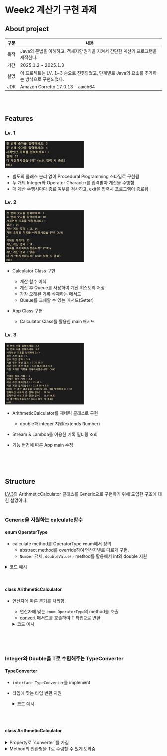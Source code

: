 # Week2 계산기 구현 과제

## About project

| 구분  | 내용                                                         |
|-----|------------------------------------------------------------|
| 목적  | Java의 문법을 이해하고, 객체지향 원칙을 지켜서 간단한 계산기 프로그램을 제작한다.           |
| 기간  | 2025.1.2 ~ 2025.1.3                                        |
| 설명  | 이 프로젝트는 LV. 1~3 순으로 진행되었고, 단계별로 Java의 요소를 추가하는 방식으로 구현되었다. |
| JDK | Amazon Corretto 17.0.13 - aarch64                          |

<br/><br/>

## Features

### Lv. 1

<img src="https://github.com/yeonic/nbc-w2-assignment/blob/main/resources/lv1.png" width="50%" alt="lv1">

- 별도의 클래스 분리 없이 Procedural Programming 스타일로 구현됨
- 두 개의 Integer와 Operator Character를 입력받아 계산을 수행함
- 매 계산 수행시마다 종료 여부를 검사하고, exit을 입력시 프로그램이 종료됨

### Lv. 2

<img src="https://github.com/yeonic/nbc-w2-assignment/blob/main/resources/lv2.png" width="50%" alt="lv2">

- Calculator Class 구현
    - 계산 함수 이식
    - 계산 후 Queue를 사용하여 계산 히스토리 저장
    - 가장 오래된 기록 삭제하는 메서드
    - Queue를 교체할 수 있는 매서드(Setter)


- App Class 구현
    - Calculator Class를 활용한 main 매서드

### Lv. 3

<img src="https://github.com/yeonic/nbc-w2-assignment/blob/main/resources/lv3.png" width="50%" alt="lv3">

- ArithmeticCalculator를 제네릭 클래스로 구현
    - double과 integer 지원(extends Number)


- Stream & Lambda를 이용한 기록 필터링 조회
- 기능 변경에 따른 App main 수정

<br/><br/><br/>

## Structure

[LV.3](#lv-3)의 ArithmeticCalculator 클래스를 Generic으로 구현하기 위해 도입한 구조에 대한 설명이다.
<br/><br/>

### Generic을 지원하는 calculate함수

#### enum OperatorType

- calculate method를 OperatorType enum에서 정의
    - abstract method를 override하여 연산자별로 다르게 구현.
    - `Number` 객체, `doubleValue()` method를 활용해서 int와 double 지원

<details>
<summary>코드 예시</summary>

```java
public enum OperatorType {
  PLUS {
    @Override
    public double calculate(Number a, Number b) {
      return a.doubleValue() + b.doubleValue();
    }
  };

  // ...MINUS, MULTIPLY, DIVIDE 생략

  // enum에 abstract method를 두어 enum의 각 요소들이 override하도록 함
  // Number로 parameter의 타입을 추상화함.
  public abstract double calculate(Number a, Number b);
}

```

</details>
<br/><br/>

#### class ArithmeticCalculator

- 연산자에 따른 분기를 처리함.
    - 연산자에 맞는 `enum OperatorType`의 method를 호출
    - [convert](#typeconverter) 매서드를 호출하여 T 타입으로 변환
  <details>
  <summary>코드 예시</summary>

  ```java
  // 계산을 수행하는 매서드
  // 에러 발생시 ArithmeticException을 Throw.
  public T calculate(T firstNum, T secondNum, char operator) throws ArithmeticException {
    double temp = switch (operator) {
      case '+' -> OperatorType.PLUS.calculate(firstNum, secondNum);
      case '-' -> OperatorType.MINUS.calculate(firstNum, secondNum);
      case '*' -> OperatorType.MULTIPLY.calculate(firstNum, secondNum);
      case '/' -> OperatorType.DIVIDE.calculate(firstNum, secondNum);
      default -> throw new ArithmeticException("Invalid operator");
    };
  
    this.calHistory.add(temp);
  
    return converter.convert(temp);
  }
  ```

  </details>

<br/><br/><br/>

### Integer와 Double을 T로 수렴해주는 TypeConverter

#### TypeConverter

- `interface TypeConverter`를 implement
- 타입에 맞는 타입 변환 지원
  <details>
  <summary>코드 예시</summary>

  ```java
  public class IntConverter implements TypeConverter<Integer> {
  
    // int인 경우, 소수점 아래는 버리고, 정수 부분만 남긴다.
    @Override
    public Integer convert(double value) {
      return (int) value;
    }
  }
  ```

  </details>

<br/><br/>

#### class ArithmeticCalculator

  <details>
  <summary>Property로 `converter`를 가짐</summary>

  ```java
  public class ArithmeticCalculator<T extends Number> {

  // Converter to be injected
  final private TypeConverter<T> converter;
  private Queue<Double> calHistory;

  // TypeConverter는 inject 받도록 함
  //  client가 타입을 결정하도록 하여 제어를 역전시킴.
  public ArithmeticCalculator(TypeConverter<T> converter) {
    calHistory = new LinkedList<>();
    this.converter = converter;
  }
}
  ```

  </details>

  <details>
  <summary> Method의 반환형을 T로 수렴할 수 있게 도와줌 </summary>

  ```java
  // 가장 먼저 저장된 cal history를 삭제한다
// 삭제된 element를 반환한다.
// 비어있는 기록에 삭제 요청시 NoSuchElementException
public T removeResult() throws NoSuchElementException {
  if (calHistory.isEmpty()) {
    throw new NoSuchElementException("Remove element from empty queue.");
  }
  return converter.convert(calHistory.remove());
}
  ```

  </details>

